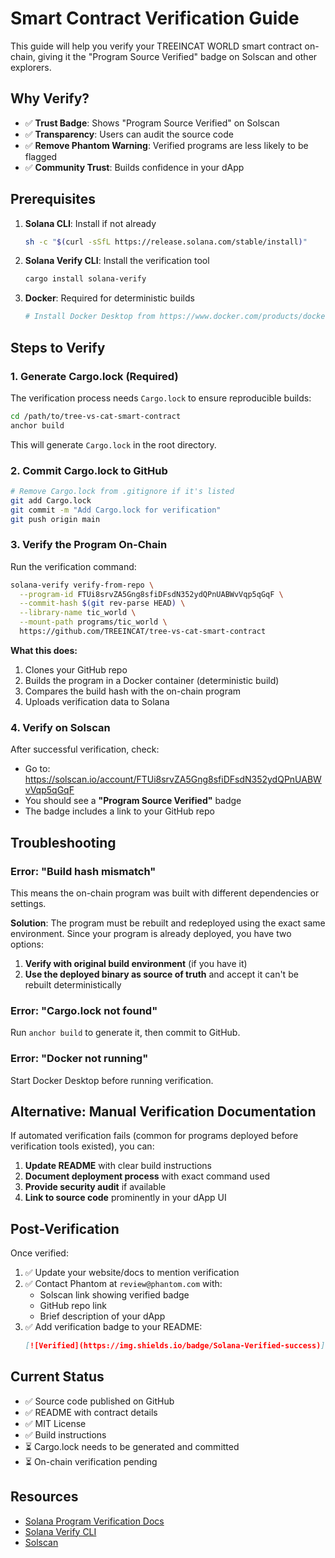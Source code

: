 # Smart Contract Verification Guide

This guide will help you verify your TREEINCAT WORLD smart contract on-chain, giving it the "Program Source Verified" badge on Solscan and other explorers.

## Why Verify?

- ✅ **Trust Badge**: Shows "Program Source Verified" on Solscan
- ✅ **Transparency**: Users can audit the source code
- ✅ **Remove Phantom Warning**: Verified programs are less likely to be flagged
- ✅ **Community Trust**: Builds confidence in your dApp

## Prerequisites

1. **Solana CLI**: Install if not already
   ```bash
   sh -c "$(curl -sSfL https://release.solana.com/stable/install)"
   ```

2. **Solana Verify CLI**: Install the verification tool
   ```bash
   cargo install solana-verify
   ```

3. **Docker**: Required for deterministic builds
   ```bash
   # Install Docker Desktop from https://www.docker.com/products/docker-desktop/
   ```

## Steps to Verify

### 1. Generate Cargo.lock (Required)

The verification process needs `Cargo.lock` to ensure reproducible builds:

```bash
cd /path/to/tree-vs-cat-smart-contract
anchor build
```

This will generate `Cargo.lock` in the root directory.

### 2. Commit Cargo.lock to GitHub

```bash
# Remove Cargo.lock from .gitignore if it's listed
git add Cargo.lock
git commit -m "Add Cargo.lock for verification"
git push origin main
```

### 3. Verify the Program On-Chain

Run the verification command:

```bash
solana-verify verify-from-repo \
  --program-id FTUi8srvZA5Gng8sfiDFsdN352ydQPnUABWvVqp5qGqF \
  --commit-hash $(git rev-parse HEAD) \
  --library-name tic_world \
  --mount-path programs/tic_world \
  https://github.com/TREEINCAT/tree-vs-cat-smart-contract
```

**What this does:**
1. Clones your GitHub repo
2. Builds the program in a Docker container (deterministic build)
3. Compares the build hash with the on-chain program
4. Uploads verification data to Solana

### 4. Verify on Solscan

After successful verification, check:
- Go to: https://solscan.io/account/FTUi8srvZA5Gng8sfiDFsdN352ydQPnUABWvVqp5qGqF
- You should see a **"Program Source Verified"** badge
- The badge includes a link to your GitHub repo

## Troubleshooting

### Error: "Build hash mismatch"

This means the on-chain program was built with different dependencies or settings.

**Solution**: The program must be rebuilt and redeployed using the exact same environment. Since your program is already deployed, you have two options:

1. **Verify with original build environment** (if you have it)
2. **Use the deployed binary as source of truth** and accept it can't be rebuilt deterministically

### Error: "Cargo.lock not found"

Run `anchor build` to generate it, then commit to GitHub.

### Error: "Docker not running"

Start Docker Desktop before running verification.

## Alternative: Manual Verification Documentation

If automated verification fails (common for programs deployed before verification tools existed), you can:

1. **Update README** with clear build instructions
2. **Document deployment process** with exact command used
3. **Provide security audit** if available
4. **Link to source code** prominently in your dApp UI

## Post-Verification

Once verified:

1. ✅ Update your website/docs to mention verification
2. ✅ Contact Phantom at `review@phantom.com` with:
   - Solscan link showing verified badge
   - GitHub repo link
   - Brief description of your dApp
3. ✅ Add verification badge to your README:
   ```markdown
   [![Verified](https://img.shields.io/badge/Solana-Verified-success)](https://solscan.io/account/FTUi8srvZA5Gng8sfiDFsdN352ydQPnUABWvVqp5qGqF)
   ```

## Current Status

- ✅ Source code published on GitHub
- ✅ README with contract details
- ✅ MIT License
- ✅ Build instructions
- ⏳ Cargo.lock needs to be generated and committed
- ⏳ On-chain verification pending

## Resources

- [Solana Program Verification Docs](https://github.com/Ellipsis-Labs/solana-verifiable-build)
- [Solana Verify CLI](https://github.com/Ellipsis-Labs/solana-verify)
- [Solscan](https://solscan.io)

